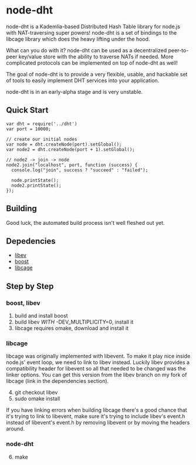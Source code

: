 node-dht
========

node-dht is a Kademlia-based Distributed Hash Table library for node.js with 
NAT-traversing super powers! node-dht is a set of bindings to the libcage 
library which does the heavy lifting under the hood.

What can you do with it? node-dht can be used as a decentralized peer-to-peer
key/value store with the ability to traverse NATs if needed. More complicated
protocols can be implemented on top of node-dht as well!

The goal of node-dht is to provide a very flexible, usable, and hackable set of
tools to easily implement DHT services into your application.

node-dht is in an early-alpha stage and is very unstable.

## Quick Start

    var dht = require('../dht')
    var port = 10000;

    // create our initial nodes
    var node = dht.createNode(port).setGlobal();
    var node2 = dht.createNode(port + 1).setGlobal();

    // node2 -> join -> node
    node2.join("localhost", port, function (success) {
      console.log("join", success ? "succeed" : "failed");

      node.printState();
      node2.printState();
    });

## Building

Good luck, the automated build process isn't well fleshed out yet.

## Depedencies

* [libev](http://software.schmorp.de/pkg/libev.html)
* [boost](http://www.boost.org/)
* [libcage](http://github.com/jb55/libcage)

## Step by Step

### boost, libev

1. build and install boost
2. build libev *WITH* -DEV\_MULTIPLICITY=0, install it
3. libcage requires omake, download and install it

### libcage

libcage was originally implemented with libevent. To make it play nice
inside node.js' event loop, we need to link to libev instead. Luckily
libev provides a compatibility header for libevent so all that needed to be
changed was the linker options. You can get this version from the libev
branch on my fork of libcage (link in the dependencies section).

4. git checkout libev
5. sudo omake install

If you have linking errors when building libcage there's a good chance 
that it's trying to link to libevent, make sure it's trying to include
libev's event.h instead of libevent's event.h by removing libevent or by
moving the headers around.

### node-dht

6. make
